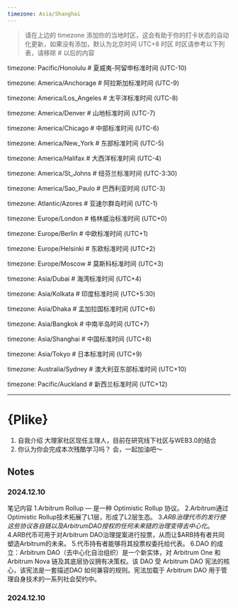 ```yaml
---
timezone: Asia/Shanghai
---
```


> 请在上边的 timezone 添加你的当地时区，这会有助于你的打卡状态的自动化更新，如果没有添加，默认为北京时间 UTC+8 时区
> 时区请参考以下列表，请移除 # 以后的内容

timezone: Pacific/Honolulu # 夏威夷-阿留申标准时间 (UTC-10)

timezone: America/Anchorage # 阿拉斯加标准时间 (UTC-9)

timezone: America/Los_Angeles # 太平洋标准时间 (UTC-8)

timezone: America/Denver # 山地标准时间 (UTC-7)

timezone: America/Chicago # 中部标准时间 (UTC-6)

timezone: America/New_York # 东部标准时间 (UTC-5)

timezone: America/Halifax # 大西洋标准时间 (UTC-4)

timezone: America/St_Johns # 纽芬兰标准时间 (UTC-3:30)

timezone: America/Sao_Paulo # 巴西利亚时间 (UTC-3)

timezone: Atlantic/Azores # 亚速尔群岛时间 (UTC-1)

timezone: Europe/London # 格林威治标准时间 (UTC+0)

timezone: Europe/Berlin # 中欧标准时间 (UTC+1)

timezone: Europe/Helsinki # 东欧标准时间 (UTC+2)

timezone: Europe/Moscow # 莫斯科标准时间 (UTC+3)

timezone: Asia/Dubai # 海湾标准时间 (UTC+4)

timezone: Asia/Kolkata # 印度标准时间 (UTC+5:30)

timezone: Asia/Dhaka # 孟加拉国标准时间 (UTC+6)

timezone: Asia/Bangkok # 中南半岛时间 (UTC+7)

timezone: Asia/Shanghai # 中国标准时间 (UTC+8)

timezone: Asia/Tokyo # 日本标准时间 (UTC+9)

timezone: Australia/Sydney # 澳大利亚东部标准时间 (UTC+10)

timezone: Pacific/Auckland # 新西兰标准时间 (UTC+12)

---

# {Plike}

1. 自我介绍
大理家社区现任主理人，目前在研究线下社区与WEB3.0的结合
2. 你认为你会完成本次残酷学习吗？
会，一起加油吧～

## Notes

<!-- Content_START -->

### 2024.12.10

笔记内容
1.Arbitrum Rollup — 是一种 Optimistic Rollup 协议。 
2.Arbitrum通过Optimistic Rollup技术拓展了L1层，形成了L2层生态。 
3.$ARB治理代币的发行使这些协议各自链以及Arbitrum DAO授权的任何未来链的治理变得去中心化。 
4.$ARB代币可用于对Arbitrum DAO治理提案进行投票，从而让$ARB持有者共同塑造Arbitrum的未来。 
5.代币持有者能够将其投票权委托给代表。 
6.DAO 的成立：Arbitrum DAO（去中心化自治组织）是一个新实体，对 Arbitrum One 和 Arbitrum Nova 链及其底层协议拥有决策权。该 DAO 受 Arbitrum DAO 宪法的核心，该宪法是一套描述DAO 如何兼容的规则。宪法加载于 Arbitrum DAO 用于管理自身技术的一系列社会契约中。

### 2024.12.10

<!-- Content_END -->
